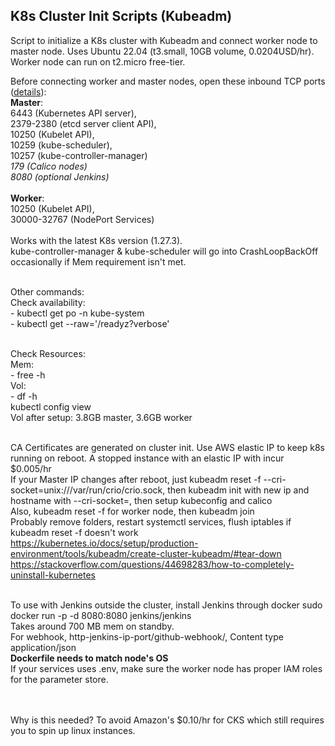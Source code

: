 ## K8s Cluster Init Scripts (Kubeadm)

<!-- Script to initialize a K8s cluster with Kubeadm and connect worker node to master node. Uses Ubuntu 22.04 (t3.micro, 8GB volume, 0.0104USD/hr). Worker node can run on t2.micro free-tier. -->
Script to initialize a K8s cluster with Kubeadm and connect worker node to master node. Uses Ubuntu 22.04 (t3.small, 10GB volume, 0.0204USD/hr). Worker node can run on t2.micro free-tier.
<br />

Before connecting worker and master nodes, open these inbound TCP ports ([details](https://kubernetes.io/docs/reference/networking/ports-and-protocols/)):
<br />**Master**: 
<br />6443 (Kubernetes API server), 
<br />2379-2380 (etcd server client API), 
<br />10250 (Kubelet API), 
<br />10259 (kube-scheduler), 
<br />10257 (kube-controller-manager)
<br />*179 (Calico nodes)*
<br />*8080 (optional Jenkins)*
<br />
<br />**Worker**: 
<br />10250 (Kubelet API),
<br />30000-32767	(NodePort Services)
<br />
<br /> Works with the latest K8s version (1.27.3). 
<br />kube-controller-manager & kube-scheduler will go into CrashLoopBackOff occasionally if Mem requirement isn't met.

<br />Other commands:
<br />Check availability:
<br />- kubectl get po -n kube-system
<br />- kubectl get --raw='/readyz?verbose'

<br />Check Resources:
<br />Mem:
<br />- free -h
<br />Vol:
<br />- df -h
<br />kubectl config view
<br />Vol after setup: 3.8GB master, 3.6GB worker

<br />CA Certificates are generated on cluster init. Use AWS elastic IP to keep k8s running on reboot. A stopped instance with an elastic IP with incur $0.005/hr
<br />If your Master IP changes after reboot, just kubeadm reset -f --cri-socket=unix:///var/run/crio/crio.sock, then kubeadm init with new ip and hostname with --cri-socket=, then setup kubeconfig and calico
<br />Also, kubeadm reset -f for worker node, then kubeadm join
<br />Probably remove folders, restart systemctl services, flush iptables if kubeadm reset -f doesn't work
<br />https://kubernetes.io/docs/setup/production-environment/tools/kubeadm/create-cluster-kubeadm/#tear-down
<br />https://stackoverflow.com/questions/44698283/how-to-completely-uninstall-kubernetes

<br/>To use with Jenkins outside the cluster, install Jenkins through docker 
sudo docker run -p -d 8080:8080 jenkins/jenkins
<br/>Takes around 700 MB mem on standby.
<br/>For webhook, http-jenkins-ip-port/github-webhook/, Content type application/json
<br/>**Dockerfile needs to match node's OS**
<br/>If your services uses .env, make sure the worker node has proper IAM roles for the parameter store.

<br/>
<br/>Why is this needed? To avoid Amazon's $0.10/hr for CKS which still requires you to spin up linux instances.
